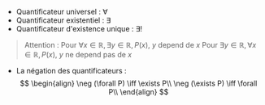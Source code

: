 - Quantificateur universel : $\forall$
- Quantificateur existentiel : $\exists$
- Quantificateur d'existence unique : $\exists!$

> Attention :
> Pour $\forall x \in \mathbb R, \exists y \in \mathbb R, P(x)$, $y$ depend de $x$
> Pour $\exists y \in \mathbb R, \forall x \in \mathbb R, P(x)$, $y$ ne depend pas de $x$

- La négation des quantificateurs :
$$
\begin{align}
\neg (\forall P) \iff \exists P\\
\neg (\exists P) \iff \forall P\\
\end{align}
$$